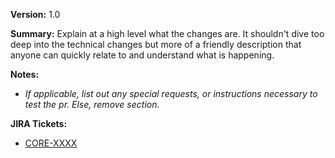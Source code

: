 **Version:** 1.0

**Summary:**
Explain at a high level what the changes are. It shouldn't dive too deep into the technical changes but more of a friendly description that anyone can quickly relate to and understand what is happening.

**Notes:**
- _If applicable, list out any special requests, or instructions necessary to test the pr. Else, remove section._

**JIRA Tickets:**
- [CORE-XXXX](https://angieslist.atlassian.net/browse/CORE-XXXX)
